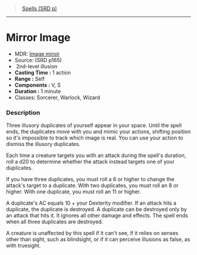 ﻿---
!Spell
Family: SpellVO
Level: 2
Type: illusion
CastingTime: 1 action
Range: Self
Components: V, S
Duration: 1 minute
Classes: Sorcerer, Warlock, Wizard
Id: spells_vo.md#mirror-image
ParentLink: spells_vo.md#spells-srd-p
Name: Mirror Image
ParentName: Spells (SRD p)
NameLevel: 1
AltName: '[Image miroir](hd_spells_image_miroir.md)'
Source: (SRD p165)
Attributes: {}
---
> [Spells (SRD p)](srd_spells.md)

---

# Mirror Image

- MDR: [Image miroir](hd_spells_image_miroir.md)
- Source: (SRD p165)
-  2nd-level illusion
- **Casting Time :** 1 action
- **Range :** Self
- **Components :** V, S
- **Duration :** 1 minute
- Classes: Sorcerer, Warlock, Wizard

### Description

Three illusory duplicates of yourself appear in your space. Until the spell ends, the duplicates move with you and mimic your actions, shifting position so it's impossible to track which image is real. You can use your action to dismiss the illusory duplicates.

Each time a creature targets you with an attack during the spell's duration, roll a d20 to determine whether the attack instead targets one of your duplicates.

If you have three duplicates, you must roll a 6 or higher to change the attack's target to a duplicate. With two duplicates, you must roll an 8 or higher. With one duplicate, you must roll an 11 or higher.

A duplicate's AC equals 10 + your Dexterity modifier. If an attack hits a duplicate, the duplicate is destroyed. A duplicate can be destroyed only by an attack that hits it. It ignores all other damage and effects. The spell ends when all three duplicates are destroyed.

A creature is unaffected by this spell if it can't see, if it relies on senses other than sight, such as blindsight, or if it can perceive illusions as false, as with truesight.

